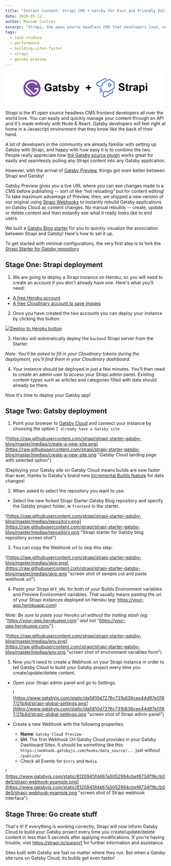 ```yaml
---
title: "Instant Content: Strapi CMS + Gatsby for Fast and Friendly Editing"
date: 2020-05-12
author: Maxime Castres
excerpt: "Strapi, the open source headless CMS that developers love, now has a new Gatsby source plugin to help developers and content creators gain velocity in two different ways. Gatsby Preview now seamlessly integrates with Strapi for full hot-loading visibility so you can edit your site fast. Then Gatsby Incremental Builds means getting your changes live faster than ever before -- ten seconds or less!"
tags:
  - case-studies
  - performance
  - building-sites-faster
  - strapi
  - gatsby-preview
---
```


![](./gatsby_strapi.jpg "Gatsby and Strapi logos")

Strapi is the #1 open source headless CMS frontend developers all over the world love. You can easily and quickly manage your content through an API and it's made entirely with Node & React. Gatsby developers will feel right at home in a Javascript environment that they know like the back of their hand.

A lot of developers in the community are already familiar with setting up Gatsby with Strapi, and happy with how easy it is to combine the two. People really appreciate how [the Gatsby source plugin](https://www.gatsbyjs.org/packages/gatsby-source-strapi/) works great for easily and seamlessly pulling any Strapi content into any Gatsby application.

However, with the arrival of [Gatsby Preview](<[https://www.gatsbyjs.com/preview/](https://www.gatsbyjs.com/preview/)>), things got even better between Strapi and Gatsby!

Gatsby Preview gives you a live URL where you can see changes made in a CMS before publishing -- sort of like “hot reloading” but for content editing! To take maximum advantage of Preview, then, we shipped a new version of our original using [Strapi Webhooks](https://strapi.io/blog/webhooks) to instantly rebuild Gatsby applications on Gatsby Cloud as content changes. No manual rebuilds -- create, update or delete content and then instantly see what it really looks like to end users.

We built a [Gatsby Blog starter](https://github.com/strapi/strapi-starter-gatsby-blog) for you to quickly visualize the association between Strapi and Gatsby! Here's how to set it up.

To get started with minimal configurations, the very first step is to fork the [Strapi Starter for Gatsby repository](https://github.com/strapi/strapi-starter-gatsby-blog)

## Stage One: Strapi deployment

1. We are going to deploy a Strapi instance on Heroku, so you will need to create an account if you don't already have one. Here's what you'll need:

- [A free Heroku account](https://signup.heroku.com/)
- [A free Cloudinary account to save images](https://cloudinary.com/users/register/free)

2. Once you have created the two accounts you can deploy your instance by clicking this button:

[![Deploy to Heroku button](https://www.herokucdn.com/deploy/button.svg)](https://heroku.com/deploy?template=https://github.com/strapi/strapi-starter-gatsby-blog "clickable button for deploying to Heroku")

3. Heroku will automatically deploy the `backend` Strapi server from the Starter.

_Note: You'll be asked to fill in your Cloudinary tokens during the deployment, you'll find them in your Cloudinary dashboard._

4. Your instance should be deployed in just a few minutes. You'll then need to create an admin user to access your Strapi admin panel. Existing content-types such as articles and categories filled with data should already be there.

Now it's time to deploy your Gatsby app!

## Stage Two: Gatsby deployment

1. Point your browser to [Gatsby Cloud](https://www.gatsbyjs.com/dashboard/sites/create) and connect your instance by choosing the option `I already have a Gatsby site`

![https://raw.githubusercontent.com/strapi/strapi-starter-gatsby-blog/master/medias/create-a-new-site.png](https://raw.githubusercontent.com/strapi/strapi-starter-gatsby-blog/master/medias/create-a-new-site.png "Gatsby Cloud landing page with selected option")

(Deploying your Gatsby site on Gatsby Cloud means builds are now faster than ever, thanks to Gatsby's brand new [Incremental Builds feature](https://www.gatsbyjs.org/blog/2020-04-22-announcing-incremental-builds/) for data changes!

2. When asked to select the repository you want to use:

- Select the new forked Strapi Starter Gatsby Blog repository and specify the Gatsby project folder, ie `frontend` in the starter.

![https://raw.githubusercontent.com/strapi/strapi-starter-gatsby-blog/master/medias/repository.png](https://raw.githubusercontent.com/strapi/strapi-starter-gatsby-blog/master/medias/repository.png "Strapi starter for Gatsby blog repository screen shot")

3. You can copy the Webhook url to skip this step.

![https://raw.githubusercontent.com/strapi/strapi-starter-gatsby-blog/master/medias/skip.png](https://raw.githubusercontent.com/strapi/strapi-starter-gatsby-blog/master/medias/skip.png "screen shot of sample cut and paste webhook url")

4. Paste your Strapi `API_URL` for both of your Builds Environment variables and Preview Environment variables. That usually means pasting the url of your Strapi instances deployed on Heroku (eg: https://your-app.herokuapp.com)

_Note: Be sure to paste your Heroku url without the trailing slash (eg: "https://your-app.herokuapp.com" and not "https://your-app.herokuapp.com/")._

![https://raw.githubusercontent.com/strapi/strapi-starter-gatsby-blog/master/medias/env.png](https://raw.githubusercontent.com/strapi/strapi-starter-gatsby-blog/master/medias/env.png "screen shot of environment variables form")

5. Now you'll need to create a Webhook on your Strapi instance in order to tell Gatsby Cloud to build your Gatsby project every time you create/update/delete content.

- Open your Strapi admin panel and go to Settings.

  ![https://www.gatsbyjs.com/static/da5810d7276c731b836cee44d97e0187/21b4d/strapi-global-settings.png](https://www.gatsbyjs.com/static/da5810d7276c731b836cee44d97e0187/21b4d/strapi-global-settings.png "screen shot of Strapi admin panel")

- Create a new Webhook with the following properties:
  - **Name**: `Gatsby Cloud Preview`
  - **Url**: The first Webhook Url Gatsby Cloud provides in your Gatsby Dashboard Sites. It should be something like this: `https://webhook.gatsbyjs.com/hooks/data_source/...` just without `/publish/`
  - Check all Events for `Entry` and `Media`

![https://www.gatsbyjs.com/static/6120945fd467a5052994cbef6734f19c/b0de5/strapi-webhook-example.png](https://www.gatsbyjs.com/static/6120945fd467a5052994cbef6734f19c/b0de5/strapi-webhook-example.png "screen shot of Strapi webhook interface")

## Stage Three: Go create stuff

That's it! If everything is working correctly, Strapi will now inform Gatsby Cloud to build your Gatsby project every time you create/update/delete content in less than 5 seconds after applying modifications. If you're having trouble, visit https://strapi.io/support for further information and assistance.

<CloudCallout>
  Sites built with Gatsby are fast no matter where they run. But when a Gatsby
  site runs on Gatsby Cloud, its builds get even faster!
</CloudCallout>

